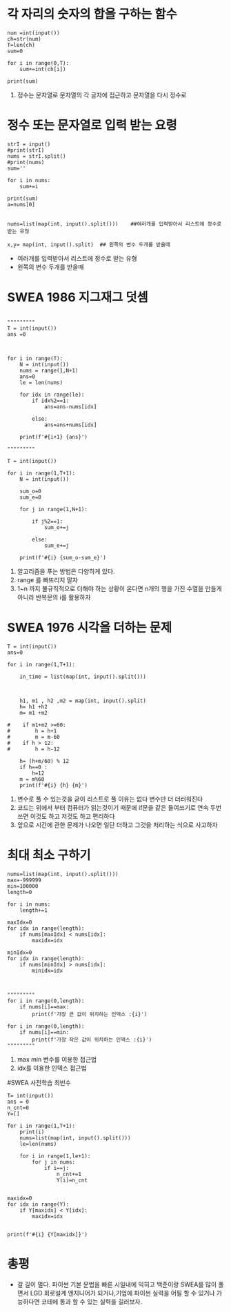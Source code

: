 # 각 자리의 숫자의 합을 구하는 함수
```
num =int(input())
ch=str(num)
T=len(ch)
sum=0

for i in range(0,T):
    sum+=int(ch[i])

print(sum)

```
1. 정수는 문자열로 문자열의 각 글자에 접근하고 문자열을 다시 정수로

# 정수 또는 문자열로 입력 받는 요령

```
strI = input()
#print(strI)
nums = strI.split()
#print(nums)
sum=''

for i in nums:
    sum+=i

print(sum)
a=nums[0]


nums=list(map(int, input().split()))    ##여러개를 입력받아서 리스트에 정수로 받는 유형

x,y= map(int, input().split)  ## 왼쪽의 변수 두개를 받을때
```

- 여러개를 입력받아서 리스트에 정수로 받는 유형
- 왼쪽의 변수 두개를 받을때


# SWEA 1986 지그재그 덧셈
```

"""""""""
T = int(input())
ans =0


    
for i in range(T):
    N = int(input())
    nums = range(1,N+1)
    ans=0
    le = len(nums)

    for idx in range(le):
        if idx%2==1:
            ans=ans-nums[idx]
        
        else:
            ans=ans+nums[idx]
        
    print(f'#{i+1} {ans}')
        
"""""""""

T = int(input())

for i in range(1,T+1):
    N = int(input())
    
    sum_o=0
    sum_e=0

    for j in range(1,N+1):
        
        if j%2==1:
            sum_o+=j
        
        else:
            sum_e+=j
            
    print(f'#{i} {sum_o-sum_e}')
```
1. 알고리즘을 푸는 방법은 다양하게 있다. 
2. range 를 빠뜨리지 말자
3. 1~n 까지 불규칙적으로 더해야 하는 상황이 온다면 
  n개의 행을 가진 수열을 만들게 아니라 반복문의 i를 활용하자

# SWEA 1976 시각을 더하는 문제
```
T = int(input())
ans=0

for i in range(1,T+1):

    in_time = list(map(int, input().split()))

    
    
    h1, m1 , h2 ,m2 = map(int, input().split)
    h= h1 +h2
    m= m1 +m2

#    if m1+m2 >=60:
#        h = h+1
#        m = m-60
#    if h > 12:
#        h = h-12    
    
    h= (h+m/60) % 12
    if h==0 :
        h=12
    m = m%60
    print(f'#{i} {h} {m}')

```
1. 변수로 풀 수 있는것을 굳이 리스트로 풀 이유는 없다 변수만 더 더러워진다
2. 코드는 위에서 부터 컴퓨터가 읽는것이기 때문에 
  if문을 같은 들여쓰기로 연속 두번쓰면
    이것도 하고 저것도 하고 편리하다
3. 앞으로 시간에 관한 문제가 나오면 일단 더하고 그것을 처리하는 식으로 사고하자


# 최대 최소 구하기
```
nums=list(map(int, input().split()))
max=-999999
min=100000
length=0

for i in nums:
    length+=1

maxIdx=0
for idx in range(length):
    if nums[maxIdx] < nums[idx]:
        maxidx=idx

minIdx=0
for idx in range(length):
    if nums[minIdx] > nums[idx]:
        minidx=idx



"""""""""
for i in range(0,length):
    if nums[i]==max:
        print(f'가장 큰 값이 위치하는 인덱스 :{i}')

for i in range(0,length):
    if nums[i]==min:
        print(f'가장 작은 값이 위치하는 인덱스 :{i}')
"""""""""
```
1. max min 변수를 이용한 접근법
2. idx를 이용한 인덱스 접근법


#SWEA 사전학습 최빈수
```
T= int(input())
ans = 0
n_cnt=0
Y=[]

for i in range(1,T+1):
    print(i)
    nums=list(map(int, input().split()))
    le=len(nums)

    for i in range(1,le+1):
        for j in nums:
            if i==j:
                n_cnt+=1
                Y[i]=n_cnt
        

maxidx=0
for idx in range(Y):
    if Y[maxidx] < Y[idx]:
        maxidx=idx    


print(f'#{i} {Y[maxidx]}')
```
# 총평
- 갈 길이 멀다. 파이썬 기본 문법을 빠른 시일내에 익히고 백준이랑 SWEA를 많이 풀면서
  LGD 회로설계 엔지니어가 되거나,기업에 파이썬 실력을 어필 할 수 있거나 
  가능하다면 코테에 통과 할 수 있는 실력을 길러보자.
